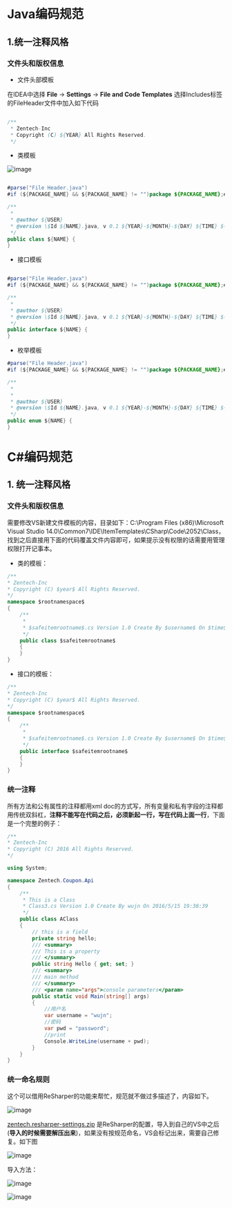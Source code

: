 # Java编码规范

## 1.统一注释风格

### 文件头和版权信息

+ 文件头部模板

在IDEA中选择 **File** -> **Settings** -> **File and Code Templates** 选择Includes标签的FileHeader文件中加入如下代码

```java

/**
 * Zentech-Inc
 * Copyright (C) ${YEAR} All Rights Reserved.
 */
```
+ 类模板

![image](/uploads/aa88823244f7915ba61061ed3a8afbb2/image.png)

```java

#parse("File Header.java")
#if (${PACKAGE_NAME} && ${PACKAGE_NAME} != "")package ${PACKAGE_NAME};#end

/**
 *
 * @author ${USER}
 * @version \$Id ${NAME}.java, v 0.1 ${YEAR}-${MONTH}-${DAY} ${TIME} ${USER} Exp $$
 */
public class ${NAME} {
}

```

+ 接口模板

```java

#parse("File Header.java")
#if (${PACKAGE_NAME} && ${PACKAGE_NAME} != "")package ${PACKAGE_NAME};#end

/**
 *
 * @author ${USER}
 * @version \$Id ${NAME}.java, v 0.1 ${YEAR}-${MONTH}-${DAY} ${TIME} ${USER} Exp $$
 */
public interface ${NAME} {
}


```

+ 枚举模板

```java
#parse("File Header.java")
#if (${PACKAGE_NAME} && ${PACKAGE_NAME} != "")package ${PACKAGE_NAME};#end

/**
 *
 *
 * @author ${USER}
 * @version \$Id ${NAME}.java, v 0.1 ${YEAR}-${MONTH}-${DAY} ${TIME} ${USER} Exp $$
 */
public enum ${NAME} {
}

```

# C#编码规范

## 1. 统一注释风格

### 文件头和版权信息

需要修改VS新建文件模板的内容，目录如下：C:\Program Files (x86)\Microsoft Visual Studio 14.0\Common7\IDE\ItemTemplates\CSharp\Code\2052\Class，找到之后直接用下面的代码覆盖文件内容即可，如果提示没有权限的话需要用管理权限打开记事本。

 + 类的模板：

```csharp
/**
* Zentech-Inc
* Copyright (C) $year$ All Rights Reserved.
*/
namespace $rootnamespace$
{
	/**
     * 
     * $safeitemrootname$.cs Version 1.0 Create By $username$ On $time$
     */
    public class $safeitemrootname$
    {
    }
}
```
 + 接口的模板：

```csharp
/**
* Zentech-Inc
* Copyright (C) $year$ All Rights Reserved.
*/
namespace $rootnamespace$
{
	/**
     * 
     * $safeitemrootname$.cs Version 1.0 Create By $username$ On $time$
     */
    public interface $safeitemrootname$
    {
    }
}
```
### 统一注释

所有方法和公有属性的注释都用xml doc的方式写，所有变量和私有字段的注释都用传统双斜杠，**注释不能写在代码之后，必须新起一行，写在代码上面一行**，下面是一个完整的例子：

```csharp
/**
* Zentech-Inc
* Copyright (C) 2016 All Rights Reserved.
*/

using System;

namespace Zentech.Coupon.Api
{
    /**
     * This is a Class
     * Class3.cs Version 1.0 Create By wujn On 2016/5/15 19:38:39
     */
    public class AClass
    {
        // this is a field
        private string hello;
        /// <summary>
        /// This is a property
        /// </summary>
        public string Hello { get; set; }
        /// <summary>
        /// main method
        /// </summary>
        /// <param name="args">console parameters</param>
        public static void Main(string[] args)
        {
            //用户名
            var username = "wujn";
            //密码
            var pwd = "password";
            //print
            Console.WriteLine(username + pwd);
        }
    }
}

```
### 统一命名规则
这个可以借用ReSharper的功能来帮忙，规范就不做过多描述了，内容如下。

![image](/uploads/c3c0854f7540d71652535cdd5a4bd081/image.png)

[zentech.resharper-settings.zip](/uploads/3cf8cdecedf70887aae09fca4f9bb5e6/zentech.resharper-settings.zip) 是ReSharper的配置，导入到自己的VS中之后(**导入的时候需要解压出来**)，如果没有按规范命名，VS会标记出来，需要自己修复。如下图

![image](/uploads/4803b29f57515f78f6df8e7a22ed9d08/image.png)

导入方法：

![image](/uploads/41a55edc3e385b4317600a9329f62756/image.png)

![image](/uploads/f3f7f01940bdfdb56eccc374e0fe6391/image.png)

